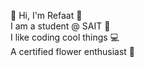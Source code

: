 👋 Hi, I'm Refaat 👋  
I am a student @ SAIT 🎒  
I like coding cool things 💻  
A certified flower enthusiast 🌻  
